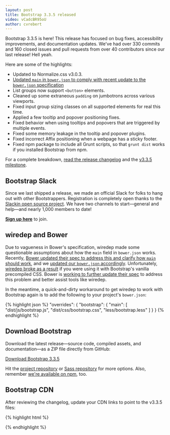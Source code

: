 ```yaml
---
layout: post
title: Bootstrap 3.3.5 released
video: vCadcBR95oU
author: cvrebert
---
```


Bootstrap 3.3.5 is here! This release has focused on bug fixes, accessibility improvements, and documentation updates. We've had over 330 commits and 160 closed issues and pull requests from over 40 contributors since our last release! Hell yeah.

Here are some of the highlights:

- Updated to Normalize.css v3.0.3.
- [Updated `main` in `bower.json` to comply with recent update to the `bower.json` specification](https://github.com/twbs/bootstrap/pull/16359)
- List groups now support `<button>` elements.
- Cleaned up some extraneous `padding` on jumbotrons across various viewports.
- Fixed input group sizing classes on all supported elements for real this time.
- Applied a few tooltip and popover positioning fixes.
- Fixed behavior when using tooltips and popovers that are triggered by multiple events.
- Fixed some memory leakage in the tooltip and popover plugins.
- Fixed incorrect Affix positioning when a webpage has a sticky footer.
- Fixed npm package to include all Grunt scripts, so that `grunt dist` works if you installed Bootstrap from npm.

For a complete breakdown, [read the release changelog](https://github.com/twbs/bootstrap/releases/tag/v3.3.5) and the [v3.3.5 milestone](https://github.com/twbs/bootstrap/issues?q=milestone%3Av3.3.5+is%3Aclosed).

## Bootstrap Slack

Since we last shipped a release, we made an official Slack for folks to hang out with other Bootstrappers. Registration is completely open thanks to the [Slackin open source project](https://github.com/rauchg/slackin). We have two channels to start—general and help—and nearly 1,000 members to date!

**[Sign up here](https://bootstrap-slack.herokuapp.com/)** to join.

## wiredep and Bower

Due to vagueness in Bower's specification, wiredep made some questionable assumptions about how the `main` field in `bower.json` works. Recently, [Bower updated their spec to address this and clarify how `main` should work](https://github.com/bower/spec/pull/43), and we [updated our `bower.json` accordingly](https://github.com/twbs/bootstrap/pull/16359). Unfortunately, [wiredep broke as a result](https://github.com/twbs/bootstrap/issues/16663) if you were using it with Bootstrap's vanilla precompiled CSS. Bower is [working to further update their spec](https://github.com/bower/spec/issues/47) to address this problem and better assist tools like wiredep.

In the meantime, a quick-and-dirty workaround to get wiredep to work with Bootstrap again is to add the following to your project's `bower.json`:

{% highlight json %}
"overrides": {
  "bootstrap": {
    "main": [
      "dist/js/bootstrap.js",
      "dist/css/bootstrap.css",
      "less/bootstrap.less"
    ]
  }
}
{% endhighlight %}

## Download Bootstrap

Download the latest release—source code, compiled assets, and documentation—as a ZIP file directly from GitHub:

<a class="btn-link" href="https://github.com/twbs/bootstrap/archive/v3.3.5.zip">Download Bootstrap 3.3.5</a>

Hit the [project repository](https://github.com/twbs/bootstrap) or [Sass repository](https://github.com/twbs/bootstrap-sass) for more options. Also, remember [we're available on npm](https://www.npmjs.com/package/bootstrap), too.

## Bootstrap CDN

After reviewing the changelog, update your CDN links to point to the v3.3.5 files:

{% highlight html %}
<!-- Latest compiled and minified CSS -->
<link rel="stylesheet" href="https://maxcdn.bootstrapcdn.com/bootstrap/3.3.5/css/bootstrap.min.css">

<!-- Optional theme -->
<link rel="stylesheet" href="https://maxcdn.bootstrapcdn.com/bootstrap/3.3.5/css/bootstrap-theme.min.css">

<!-- Latest compiled and minified JavaScript -->
<script src="https://maxcdn.bootstrapcdn.com/bootstrap/3.3.5/js/bootstrap.min.js"></script>
{% endhighlight %}
